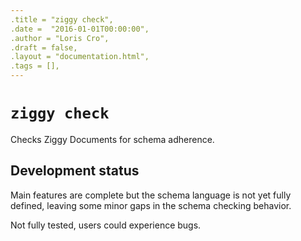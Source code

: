 ```yaml
---
.title = "ziggy check",
.date =  "2016-01-01T00:00:00",
.author = "Loris Cro",
.draft = false,
.layout = "documentation.html",
.tags = [],
---
```

# `ziggy check`

Checks Ziggy Documents for schema adherence.

## Development status
Main features are complete but the schema language is not yet fully defined, leaving some minor gaps in the schema checking behavior.

Not fully tested, users could experience bugs.

